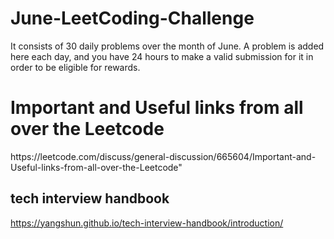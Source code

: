 # June-LeetCoding-Challenge
It consists of 30 daily problems over the month of June. A problem is added here each day, and you have 24 hours to make a valid submission for it in order to be eligible for rewards.


<h1>Important and Useful links from all over the Leetcode</h1>
https://leetcode.com/discuss/general-discussion/665604/Important-and-Useful-links-from-all-over-the-Leetcode"

<h2>tech interview handbook</h2>

https://yangshun.github.io/tech-interview-handbook/introduction/
